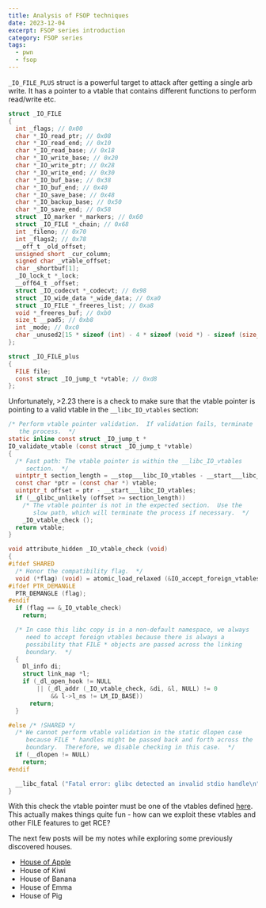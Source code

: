 ```yaml
---
title: Analysis of FSOP techniques
date: 2023-12-04
excerpt: FSOP series introduction
category: FSOP series
tags:
  - pwn
  - fsop
---
```


`_IO_FILE_PLUS` struct is a powerful target to attack after getting a single
arb write. It has a pointer to a vtable that contains different functions to
perform read/write etc.

```c
struct _IO_FILE
{
  int _flags; // 0x00
  char *_IO_read_ptr; // 0x08
  char *_IO_read_end; // 0x10
  char *_IO_read_base; // 0x18
  char *_IO_write_base;	// 0x20
  char *_IO_write_ptr; // 0x28
  char *_IO_write_end; // 0x30
  char *_IO_buf_base; // 0x38
  char *_IO_buf_end; // 0x40
  char *_IO_save_base; // 0x48
  char *_IO_backup_base; // 0x50
  char *_IO_save_end; // 0x58
  struct _IO_marker *_markers; // 0x60
  struct _IO_FILE *_chain; // 0x68
  int _fileno; // 0x70
  int _flags2; // 0x78
  __off_t _old_offset;
  unsigned short _cur_column;
  signed char _vtable_offset;
  char _shortbuf[1];
  _IO_lock_t *_lock;
  __off64_t _offset;
  struct _IO_codecvt *_codecvt; // 0x98
  struct _IO_wide_data *_wide_data; // 0xa0
  struct _IO_FILE *_freeres_list; // 0xa8
  void *_freeres_buf; // 0xb0
  size_t __pad5; // 0xb8
  int _mode; // 0xc0
  char _unused2[15 * sizeof (int) - 4 * sizeof (void *) - sizeof (size_t)];
};

struct _IO_FILE_plus
{
  FILE file;
  const struct _IO_jump_t *vtable; // 0xd8
};
```

Unfortunately, >2.23 there is a check to make sure that the vtable pointer is
pointing to a valid vtable in the `__libc_IO_vtables` section:

```c
/* Perform vtable pointer validation.  If validation fails, terminate
   the process.  */
static inline const struct _IO_jump_t *
IO_validate_vtable (const struct _IO_jump_t *vtable)
{
  /* Fast path: The vtable pointer is within the __libc_IO_vtables
     section.  */
  uintptr_t section_length = __stop___libc_IO_vtables - __start___libc_IO_vtables;
  const char *ptr = (const char *) vtable;
  uintptr_t offset = ptr - __start___libc_IO_vtables;
  if (__glibc_unlikely (offset >= section_length))
    /* The vtable pointer is not in the expected section.  Use the
       slow path, which will terminate the process if necessary.  */
    _IO_vtable_check ();
  return vtable;
}

void attribute_hidden _IO_vtable_check (void)
{
#ifdef SHARED
  /* Honor the compatibility flag.  */
  void (*flag) (void) = atomic_load_relaxed (&IO_accept_foreign_vtables);
#ifdef PTR_DEMANGLE
  PTR_DEMANGLE (flag);
#endif
  if (flag == &_IO_vtable_check)
    return;

  /* In case this libc copy is in a non-default namespace, we always
     need to accept foreign vtables because there is always a
     possibility that FILE * objects are passed across the linking
     boundary.  */
  {
    Dl_info di;
    struct link_map *l;
    if (_dl_open_hook != NULL
        || (_dl_addr (_IO_vtable_check, &di, &l, NULL) != 0
            && l->l_ns != LM_ID_BASE))
      return;
  }

#else /* !SHARED */
  /* We cannot perform vtable validation in the static dlopen case
     because FILE * handles might be passed back and forth across the
     boundary.  Therefore, we disable checking in this case.  */
  if (__dlopen != NULL)
    return;
#endif

  __libc_fatal ("Fatal error: glibc detected an invalid stdio handle\n");
}
```

With this check the vtable pointer must be one of the vtables defined
[here](https://elixir.bootlin.com/glibc/glibc-2.38/source/libio/vtables.c).
This actually makes things quite fun - how can we exploit these vtables and
other FILE features to get RCE?

The next few posts will be my notes while exploring some previously discovered houses.

- <a href="/fsop/house-of-apple">House of Apple</a>
- House of Kiwi
- House of Banana
- House of Emma
- House of Pig
